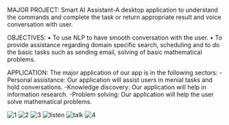 MAJOR PROJECT:
Smart AI Assistant-A desktop application to understand the commands and complete the task or return appropriate result and voice conversation with user.

OBJECTIVES:
•	To use NLP to have smooth conversation with the user.
•	To provide assistance regarding domain specific search, scheduling and to do the basic tasks such as sending email, solving of basic mathematical problems.

APPLICATION:
The major application of our app is in the following sectors:
-Personal assistance: Our application will assist users in menial tasks and hold conversations.
-Knowledge discovery: Our application will help in information research.
-Problem solving: Our application will help the user solve mathematical problems.

![1](https://user-images.githubusercontent.com/45944518/126059376-1cc100f0-2ea3-463e-aae3-93d9398d6561.PNG)
![2](https://user-images.githubusercontent.com/45944518/126059379-098265d5-199a-4dda-93eb-d38987f663fd.PNG)
![3](https://user-images.githubusercontent.com/45944518/126059380-fffdb992-3219-4f43-abe7-76932a82abc1.PNG)
![listen](https://user-images.githubusercontent.com/45944518/126059468-b8cf8a55-7c66-496c-bd39-218e8eb898d7.gif)
![talk](https://user-images.githubusercontent.com/45944518/126059481-60b1794c-17ce-41c1-93d2-c9f13db1cbe7.gif)
![4](https://user-images.githubusercontent.com/45944518/126059491-72d628bf-f6f9-4d73-80bf-947f01610e59.PNG)
